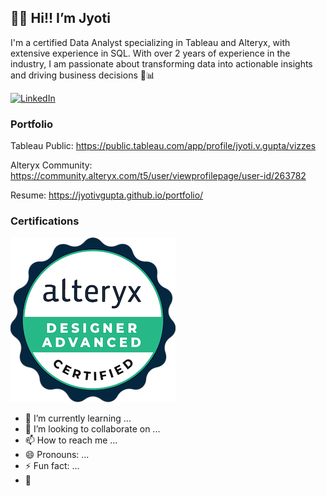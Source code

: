## 🙋‍♀️ Hi!! I’m Jyoti           
 
 I'm a certified Data Analyst specializing in Tableau and Alteryx, with extensive experience in SQL.
 With over 2 years of experience in the industry, I am passionate about transforming data into actionable insights and driving business decisions  🚀📊
   
[![LinkedIn](https://img.shields.io/badge/LinkedIn-0077B5?style=flat&logo=linkedin&logoColor=white)](https://www.linkedin.com/in/jgupta306/) 

### Portfolio

Tableau Public: https://public.tableau.com/app/profile/jyoti.v.gupta/vizzes

Alteryx Community: https://community.alteryx.com/t5/user/viewprofilepage/user-id/263782

Resume: https://jyotivgupta.github.io/portfolio/


### Certifications

[![Credly Badge](https://github.com/JyotiVGupta/JyotiVGupta/blob/main/alteryx-designer-advanced-certification.png)](https://www.credly.com/badges/41b3015f-cba3-40e9-b696-ddc243bccaae/public_url)

 
- 🌱 I’m currently learning ...
- 💞️ I’m looking to collaborate on ...
- 📫 How to reach me ...
- 😄 Pronouns: ...
- ⚡ Fun fact: ...
- 👋

<!---
JyotiVGupta/JyotiVGupta is a ✨ special ✨ repository because its `README.md` (this file) appears on your GitHub profile.
You can click the Preview link to take a look at your changes.
--->
